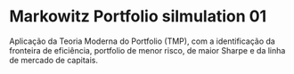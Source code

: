 # Markowitz Portfolio silmulation 01
Aplicação da Teoria Moderna do Portfolio (TMP), com a identificação da fronteira de eficiência, portfolio de menor risco, de maior Sharpe e da linha de mercado de capitais.
